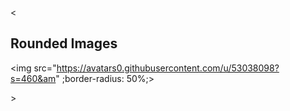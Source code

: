 <<html>

<body>

<h2>Rounded Images</h2>

<img src="https://avatars0.githubusercontent.com/u/53038098?s=460&am"  ;border-radius: 50%;>

</body>
</html> 
>
